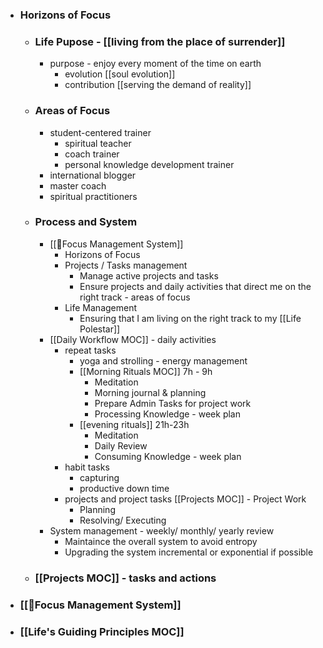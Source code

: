 - ### Horizons of Focus
    - ### Life Pupose - [[living from the place of surrender]] 
        - purpose - enjoy every moment of the time on earth
            - evolution [[soul evolution]]
            - contribution [[serving the demand of reality]]
    - ### Areas of Focus
        - student-centered trainer
            - spiritual teacher
            - coach trainer
            - personal knowledge development trainer
        - international blogger
        - master coach
        - spiritual practitioners
    - ### Process and System 
        - [[🌲Focus Management System]]
            - Horizons of Focus
            - Projects / Tasks management
                - Manage active projects and tasks
                - Ensure projects and daily activities that direct me on the right track - areas of focus
            - Life Management
                - Ensuring that I am living on the right track to my [[Life Polestar]]
        - [[Daily Workflow MOC]] - daily activities
            - repeat tasks
                - yoga and strolling - energy management
                - [[Morning Rituals MOC]] 7h - 9h
                    - Meditation
                    - Morning journal & planning
                    - Prepare Admin Tasks for project work
                    - Processing Knowledge - week plan
                - [[evening rituals]] 21h-23h
                    - Meditation
                    - Daily Review
                    - Consuming Knowledge - week plan
            - habit tasks
                - capturing
                - productive down time
            - projects and project tasks [[Projects MOC]] - Project Work
                - Planning
                - Resolving/ Executing
        - System management - weekly/ monthly/ yearly review
            - Maintaince the overall system to avoid entropy
            - Upgrading the system incremental or exponential if possible
    - ### [[Projects MOC]] - tasks and actions
- ### [[🌲Focus Management System]]
- ### [[Life's Guiding Principles MOC]]
